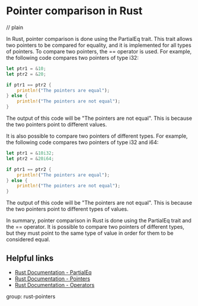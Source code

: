 # Pointer comparison in Rust
// plain

In Rust, pointer comparison is done using the PartialEq trait. This trait allows two pointers to be compared for equality, and it is implemented for all types of pointers. To compare two pointers, the == operator is used. For example, the following code compares two pointers of type i32:
```rust
let ptr1 = &10;
let ptr2 = &20;

if ptr1 == ptr2 {
    println!("The pointers are equal");
} else {
    println!("The pointers are not equal");
}
```
The output of this code will be "The pointers are not equal". This is because the two pointers point to different values.

It is also possible to compare two pointers of different types. For example, the following code compares two pointers of type i32 and i64:

```rust
let ptr1 = &10i32;
let ptr2 = &20i64;

if ptr1 == ptr2 {
    println!("The pointers are equal");
} else {
    println!("The pointers are not equal");
}
```
The output of this code will be "The pointers are not equal". This is because the two pointers point to different types of values.

In summary, pointer comparison in Rust is done using the PartialEq trait and the == operator. It is possible to compare two pointers of different types, but they must point to the same type of value in order for them to be considered equal.

## Helpful links
- [Rust Documentation - PartialEq](https://doc.rust-lang.org/std/cmp/trait.PartialEq.html)
- [Rust Documentation - Pointers](https://doc.rust-lang.org/book/ch19-01-pointers.html)
- [Rust Documentation - Operators](https://doc.rust-lang.org/book/ch03-02-operators-and-overloading.html)

group: rust-pointers